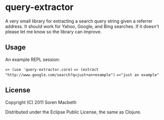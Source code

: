 # query-extractor

A very small library for extracting a search query string given a referrer address. It should work for Yahoo, Google, and Bing searches. If it doesn't please let me know so the library can improve.

## Usage

An example REPL session:

`=> (use 'query-extractor.core)`
`=> (extract "http://www.google.com/search?q=just+an+example")`
`=>"just an example"`

## License

Copyright (C) 2011 Soren Macbeth

Distributed under the Eclipse Public License, the same as Clojure.
